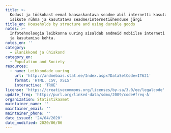 ```yaml
---
title: >-
  Kodust ja töökohast eemal kaasaskantava seadme abil internetti kasutanud
  isikute rühma ja kasutatava seadme/internetiühenduse järgi
title_en: Households by structure and using durable goods
notes: >-
  Infotehnoloogia leibkonna uuring sisaldab andmeid mobiilse interneti olemasolu
  ja kasutamise kohta.
notes_en: ''
category: 
  - Elanikkond ja ühiskond
category_en: 
  - Population and Society
resources:
  - name: Leibkondade uuring
    url: 'http://andmebaas.stat.ee/Index.aspx?DataSetCode=IT621'
    format: 'HTML, CSV, XSLS'
    interactive: 'TRUE'
license: 'https://creativecommons.org/licenses/by-sa/3.0/ee/legalcode'
update_freq: 'http://purl.org/linked-data/sdmx/2009/code#freq-A'
organization: Statistikaamet
maintainer_name: ''
maintainer_email: ''
maintainer_phone: ''
date_issued: '24/04/2020'
date_modified: 2020/06/06
---
```

